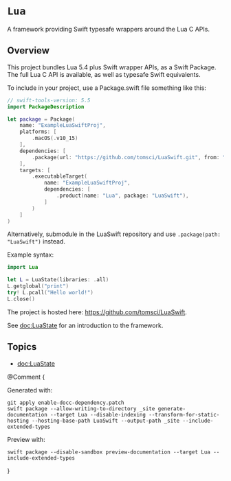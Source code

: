 # ``Lua``

A framework providing Swift typesafe wrappers around the Lua C APIs.

## Overview

This project bundles Lua 5.4 plus Swift wrapper APIs, as a Swift Package. The full Lua C API is available, as well as typesafe Swift equivalents.

To include in your project, use a Package.swift file something like this:

```swift
// swift-tools-version: 5.5
import PackageDescription

let package = Package(
    name: "ExampleLuaSwiftProj",
    platforms: [
        .macOS(.v10_15)
    ],
    dependencies: [
        .package(url: "https://github.com/tomsci/LuaSwift.git", from: "0.2.0"),
    ],
    targets: [
        .executableTarget(
            name: "ExampleLuaSwiftProj",
            dependencies: [
                .product(name: "Lua", package: "LuaSwift"),
            ]
        )
    ]
)
```

Alternatively, submodule in the LuaSwift repository and use `.package(path: "LuaSwift")` instead.

Example syntax:

```swift
import Lua

let L = LuaState(libraries: .all)
L.getglobal("print")
try! L.pcall("Hello world!")
L.close()
``` 

The project is hosted here: <https://github.com/tomsci/LuaSwift>.

See <doc:LuaState> for an introduction to the framework.

## Topics

- <doc:LuaState>

@Comment {

Generated with:

    git apply enable-docc-dependency.patch
    swift package --allow-writing-to-directory _site generate-documentation --target Lua --disable-indexing --transform-for-static-hosting --hosting-base-path LuaSwift --output-path _site --include-extended-types

Preview with:

    swift package --disable-sandbox preview-documentation --target Lua --include-extended-types

}
